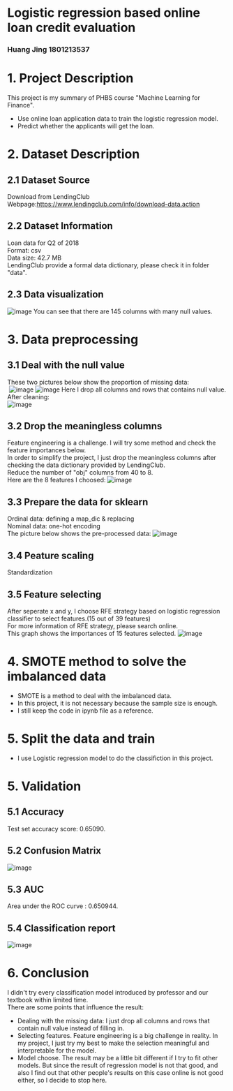 # Logistic regression based online loan credit evaluation
### Huang Jing  1801213537
# 1. Project Description
This project is my summary of PHBS course "Machine Learning for Finance".<br>
* Use online loan application data to train the logistic regression model.<br>
* Predict whether the applicants will get the loan.<br>

# 2. Dataset Description
## 2.1 Dataset Source
Download from LendingClub <br>
Webpage:https://www.lendingclub.com/info/download-data.action
## 2.2 Dataset Information
Loan data for Q2 of 2018<br>
Format: csv<br>
Data size: 42.7 MB<br>
LendingClub provide a formal data dictionary, please check it in folder "data".
## 2.3 Data visualization
 ![image](https://github.com/HuangJing1801/PHBS_MLF_2018/blob/master/images/data_visualization.png)
You can see that there are 145 columns with many null values.
# 3. Data preprocessing
## 3.1 Deal with the null value
These two pictures below show the proportion of missing data:<br>
 ![image](https://github.com/HuangJing1801/PHBS_MLF_2018/blob/master/images/output_6_1.png)
 ![image](https://github.com/HuangJing1801/PHBS_MLF_2018/blob/master/images/output_7_1.png)
Here I drop all columns and rows that contains null value.<br>
After cleaning:<br>
 ![image](https://github.com/HuangJing1801/PHBS_MLF_2018/blob/master/images/output_10_1.png)
 
## 3.2 Drop the meaningless columns
Feature engineering is a challenge. I will try some method and check the feature importances below.<br>
In order to simplify the project, I just drop the meaningless columns after checking the data dictionary provided by LendingClub.<br>
Reduce the number of "obj" columns from 40 to 8.<br>
Here are the 8 features I choosed:
 ![image](https://github.com/HuangJing1801/PHBS_MLF_2018/blob/master/images/obj_features_8.png)
## 3.3 Prepare the data for sklearn
Ordinal data: defining a map_dic & replacing<br>
Nominal data: one-hot encoding<br>
The picture below shows the pre-processed data:
 ![image](https://github.com/HuangJing1801/PHBS_MLF_2018/blob/master/images/after_clean.png)
## 3.4 Peature scaling
Standardization
## 3.5 Feature selecting
After seperate x and y, I choose RFE strategy based on logistic regression classifier to select features.(15 out of 39 features)<br>
For more information of RFE strategy, please search online.<br>
This graph shows the importances of 15 features selected.
 ![image](https://github.com/HuangJing1801/PHBS_MLF_2018/blob/master/images/output_8_0.png)
# 4. SMOTE method to solve the imbalanced data
* SMOTE is a method to deal with the imbalanced data. 
* In this project, it is not necessary because the sample size is enough.
* I still keep the code in ipynb file as a reference.
# 5. Split the data and train 
* I use Logistic regression model to do the classifiction in this project.
# 5. Validation
## 5.1 Accuracy 
Test set accuracy score: 0.65090.
## 5.2 Confusion Matrix
![image](https://github.com/HuangJing1801/PHBS_MLF_2018/blob/master/images/output_16_1.png)
## 5.3 AUC
Area under the ROC curve : 0.650944.
## 5.4 Classification report
![image](https://github.com/HuangJing1801/PHBS_MLF_2018/blob/master/images/report.png)
# 6. Conclusion
I didn't try every classification model introduced by professor and our textbook within limited time.<br>
There are some points that influence the result:<br>
* Dealing with the missing data: I just drop all columns and rows that contain null value instead of filling in.
* Selecting features. Feature engineering is a big challenge in reality. In my project, I just try my best to make the selection meaningful and interpretable for the model.
* Model choose. The result may be a little bit different if I try to fit other models. But since the result of regression model is not that good, and also I find out that other people's results on this case online is not good either, so I decide to stop here.
